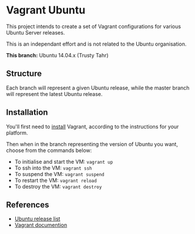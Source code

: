 Vagrant Ubuntu
==============

This project intends to create a set of Vagrant configurations for various Ubuntu Server releases.

This is an independant effort and is not related to the Ubuntu organisation.

**This branch:** Ubuntu 14.04.x (Trusty Tahr)

## Structure

Each branch will represent a given Ubuntu release, while the master branch will represent the latest Ubuntu release.

## Installation

You'll first need to [install](https://www.vagrantup.com/docs/installation/) Vagrant, according to the
instructions for your platform.

Then when in the branch representing the version of Ubuntu
you want, choose from the commands below:

 - To initialise and start the VM: `vagrant up`
 - To ssh into the VM: `vagrant ssh`
 - To suspend the VM: `vagrant suspend`
 - To restart the VM: `vagrant reload`
 - To destroy the VM: `vagrant destroy`

## References

  - [Ubuntu release list](https://wiki.ubuntu.com/Releases)
  - [Vagrant documention](https://www.vagrantup.com/docs/)
